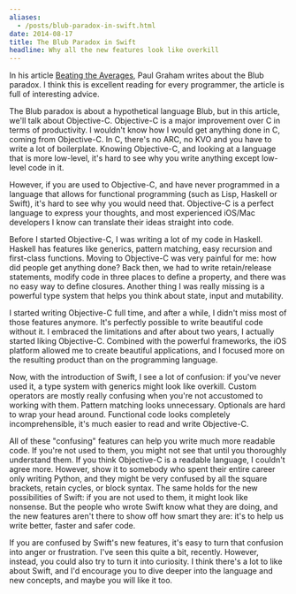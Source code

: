 ```yaml
---
aliases:
  - /posts/blub-paradox-in-swift.html
date: 2014-08-17
title: The Blub Paradox in Swift
headline: Why all the new features look like overkill
---
```



In his article [Beating the Averages](http://www.paulgraham.com/avg.html), Paul Graham writes about the Blub paradox. I think this is excellent reading for every programmer, the article is full of interesting advice.

The Blub paradox is about a hypothetical language Blub, but in this article, we'll talk about Objective-C. Objective-C is a major improvement over C in terms of productivity. I wouldn't know how I would get anything done in C, coming from Objective-C. In C, there's no ARC, no KVO and you have to write a lot of boilerplate. Knowing Objective-C, and looking at a language that is more low-level, it's hard to see why you write anything except low-level code in it.

However, if you are used to Objective-C, and have never programmed in a language that allows for functional programming (such as Lisp, Haskell or Swift), it's hard to see why you would need that. Objective-C is a perfect language to express your thoughts, and most experienced iOS/Mac developers I know can translate their ideas straight into code.

Before I started Objective-C, I was writing a lot of my code in Haskell. Haskell has features like generics, pattern matching, easy recursion and first-class functions. Moving to Objective-C was very painful for me: how did people get anything done? Back then, we had to write retain/release statements, modify code in three places to define a property, and there was no easy way to define closures. Another thing I was really missing is a powerful type system that helps you think about state, input and mutability.

I started writing Objective-C full time, and after a while, I didn't miss most of those features anymore. It's perfectly possible to write beautiful code without it. I embraced the limitations and after about two years, I actually started liking Objective-C. Combined with the powerful frameworks, the iOS platform allowed me to create beautiful applications, and I focused more on the resulting product than on the programming language.

Now, with the introduction of Swift, I see a lot of confusion: if you've never used it, a type system with generics might look like overkill. Custom operators are mostly really confusing when you're not accustomed to working with them. Pattern matching looks unnecessary. Optionals are hard to wrap your head around. Functional code looks completely incomprehensible, it's much easier to read and write Objective-C.

All of these "confusing" features can help you write much more readable code. If you're not used to them, you might not see that until you thoroughly understand them. If you think Objective-C is a readable language, I couldn't agree more. However, show it to somebody who spent their entire career only writing Python, and they might be very confused by all the square brackets, retain cycles, or block syntax. The same holds for the new possibilities of Swift: if you are not used to them, it might look like nonsense. But the people who wrote Swift know what they are doing, and the new features aren't there to show off how smart they are: it's to help us write better, faster and safer code. 

If you are confused by Swift's new features, it's easy to turn that confusion into anger or frustration. I've seen this quite a bit, recently. However, instead, you could also try to turn it into curiosity. I think there's a lot to like about Swift, and I'd encourage you to dive deeper into the language and new concepts, and maybe you will like it too.
